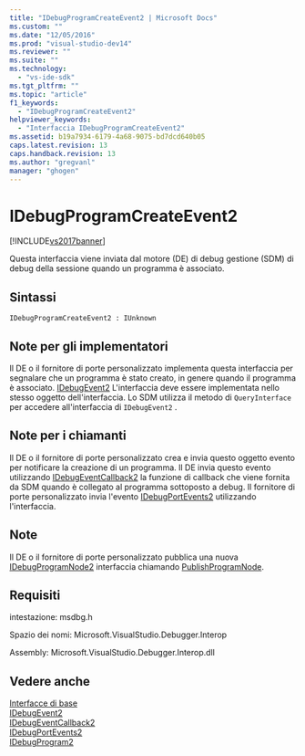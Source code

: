 ```yaml
---
title: "IDebugProgramCreateEvent2 | Microsoft Docs"
ms.custom: ""
ms.date: "12/05/2016"
ms.prod: "visual-studio-dev14"
ms.reviewer: ""
ms.suite: ""
ms.technology: 
  - "vs-ide-sdk"
ms.tgt_pltfrm: ""
ms.topic: "article"
f1_keywords: 
  - "IDebugProgramCreateEvent2"
helpviewer_keywords: 
  - "Interfaccia IDebugProgramCreateEvent2"
ms.assetid: b19a7934-6179-4a68-9075-bd7dcd640b05
caps.latest.revision: 13
caps.handback.revision: 13
ms.author: "gregvanl"
manager: "ghogen"
---
```

# IDebugProgramCreateEvent2
[!INCLUDE[vs2017banner](../../../code-quality/includes/vs2017banner.md)]

Questa interfaccia viene inviata dal motore \(DE\) di debug gestione \(SDM\) di debug della sessione quando un programma è associato.  
  
## Sintassi  
  
```  
IDebugProgramCreateEvent2 : IUnknown  
```  
  
## Note per gli implementatori  
 Il DE o il fornitore di porte personalizzato implementa questa interfaccia per segnalare che un programma è stato creato, in genere quando il programma è associato.  [IDebugEvent2](../../../extensibility/debugger/reference/idebugevent2.md) L'interfaccia deve essere implementata nello stesso oggetto dell'interfaccia.  Lo SDM utilizza il metodo di `QueryInterface` per accedere all'interfaccia di `IDebugEvent2` .  
  
## Note per i chiamanti  
 Il DE o il fornitore di porte personalizzato crea e invia questo oggetto evento per notificare la creazione di un programma.  Il DE invia questo evento utilizzando [IDebugEventCallback2](../../../extensibility/debugger/reference/idebugeventcallback2.md) la funzione di callback che viene fornita da SDM quando è collegato al programma sottoposto a debug.  Il fornitore di porte personalizzato invia l'evento [IDebugPortEvents2](../../../extensibility/debugger/reference/idebugportevents2.md) utilizzando l'interfaccia.  
  
## Note  
 Il DE o il fornitore di porte personalizzato pubblica una nuova [IDebugProgramNode2](../../../extensibility/debugger/reference/idebugprogramnode2.md) interfaccia chiamando [PublishProgramNode](../../../extensibility/debugger/reference/idebugprogrampublisher2-publishprogramnode.md).  
  
## Requisiti  
 intestazione: msdbg.h  
  
 Spazio dei nomi: Microsoft.VisualStudio.Debugger.Interop  
  
 Assembly: Microsoft.VisualStudio.Debugger.Interop.dll  
  
## Vedere anche  
 [Interfacce di base](../../../extensibility/debugger/reference/core-interfaces.md)   
 [IDebugEvent2](../../../extensibility/debugger/reference/idebugevent2.md)   
 [IDebugEventCallback2](../../../extensibility/debugger/reference/idebugeventcallback2.md)   
 [IDebugPortEvents2](../../../extensibility/debugger/reference/idebugportevents2.md)   
 [IDebugProgram2](../../../extensibility/debugger/reference/idebugprogram2.md)